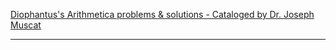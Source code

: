 [Diophantus's Arithmetica problems & solutions - Cataloged by Dr. Joseph Muscat](https://staff.um.edu.mt/jmus1/Diophantus.pdf)

- - - -


